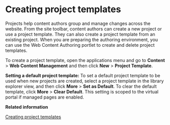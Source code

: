 # Creating project templates

Projects help content authors group and manage changes across the website. From the site toolbar, content authors can create a new project or use a project template. They can also create a project template from an existing project. When you are preparing the authoring environment, you can use the Web Content Authoring portlet to create and delete project templates.

To create a project template, open the applications menu and go to **Content** \> **Web Content Management** and then click **New** \> **Project Template**.

**Setting a default project template:** To set a default project template to be used when new projects are created, select a project template in the library explorer view, and then click **More** \> **Set as Default**. To clear the default template, click **More** \> **Clear Default**. This setting is scoped to the virtual portal if managed pages are enabled.

**Related information**  


[Creating project templates](../site/site_project_temps.md)

